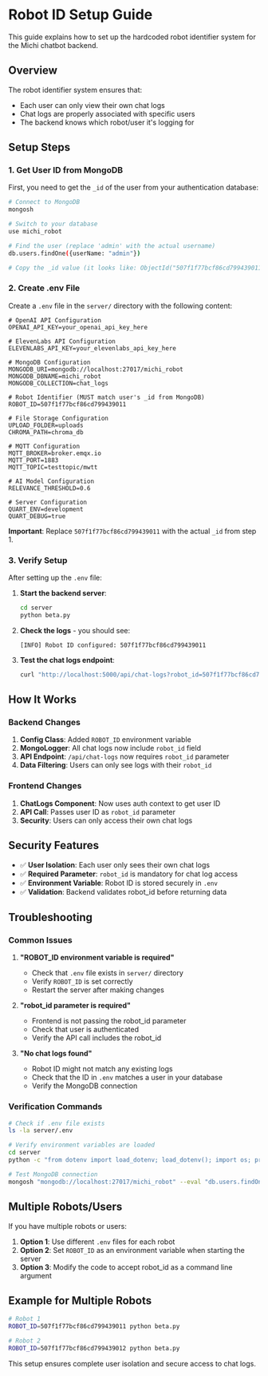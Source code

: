 # Robot ID Setup Guide

This guide explains how to set up the hardcoded robot identifier system for the Michi chatbot backend.

## Overview

The robot identifier system ensures that:

- Each user can only view their own chat logs
- Chat logs are properly associated with specific users
- The backend knows which robot/user it's logging for

## Setup Steps

### 1. Get User ID from MongoDB

First, you need to get the `_id` of the user from your authentication database:

```bash
# Connect to MongoDB
mongosh

# Switch to your database
use michi_robot

# Find the user (replace 'admin' with the actual username)
db.users.findOne({userName: "admin"})

# Copy the _id value (it looks like: ObjectId("507f1f77bcf86cd799439011"))
```

### 2. Create .env File

Create a `.env` file in the `server/` directory with the following content:

```env
# OpenAI API Configuration
OPENAI_API_KEY=your_openai_api_key_here

# ElevenLabs API Configuration
ELEVENLABS_API_KEY=your_elevenlabs_api_key_here

# MongoDB Configuration
MONGODB_URI=mongodb://localhost:27017/michi_robot
MONGODB_DBNAME=michi_robot
MONGODB_COLLECTION=chat_logs

# Robot Identifier (MUST match user's _id from MongoDB)
ROBOT_ID=507f1f77bcf86cd799439011

# File Storage Configuration
UPLOAD_FOLDER=uploads
CHROMA_PATH=chroma_db

# MQTT Configuration
MQTT_BROKER=broker.emqx.io
MQTT_PORT=1883
MQTT_TOPIC=testtopic/mwtt

# AI Model Configuration
RELEVANCE_THRESHOLD=0.6

# Server Configuration
QUART_ENV=development
QUART_DEBUG=true
```

**Important**: Replace `507f1f77bcf86cd799439011` with the actual `_id` from step 1.

### 3. Verify Setup

After setting up the `.env` file:

1. **Start the backend server**:

   ```bash
   cd server
   python beta.py
   ```

2. **Check the logs** - you should see:

   ```
   [INFO] Robot ID configured: 507f1f77bcf86cd799439011
   ```

3. **Test the chat logs endpoint**:
   ```bash
   curl "http://localhost:5000/api/chat-logs?robot_id=507f1f77bcf86cd799439011"
   ```

## How It Works

### Backend Changes

1. **Config Class**: Added `ROBOT_ID` environment variable
2. **MongoLogger**: All chat logs now include `robot_id` field
3. **API Endpoint**: `/api/chat-logs` now requires `robot_id` parameter
4. **Data Filtering**: Users can only see logs with their `robot_id`

### Frontend Changes

1. **ChatLogs Component**: Now uses auth context to get user ID
2. **API Call**: Passes user ID as `robot_id` parameter
3. **Security**: Users can only access their own chat logs

## Security Features

- ✅ **User Isolation**: Each user only sees their own chat logs
- ✅ **Required Parameter**: `robot_id` is mandatory for chat log access
- ✅ **Environment Variable**: Robot ID is stored securely in `.env`
- ✅ **Validation**: Backend validates robot_id before returning data

## Troubleshooting

### Common Issues

1. **"ROBOT_ID environment variable is required"**

   - Check that `.env` file exists in `server/` directory
   - Verify `ROBOT_ID` is set correctly
   - Restart the server after making changes

2. **"robot_id parameter is required"**

   - Frontend is not passing the robot_id parameter
   - Check that user is authenticated
   - Verify the API call includes the robot_id

3. **"No chat logs found"**
   - Robot ID might not match any existing logs
   - Check that the ID in `.env` matches a user in your database
   - Verify the MongoDB connection

### Verification Commands

```bash
# Check if .env file exists
ls -la server/.env

# Verify environment variables are loaded
cd server
python -c "from dotenv import load_dotenv; load_dotenv(); import os; print('ROBOT_ID:', os.getenv('ROBOT_ID'))"

# Test MongoDB connection
mongosh "mongodb://localhost:27017/michi_robot" --eval "db.users.findOne()"
```

## Multiple Robots/Users

If you have multiple robots or users:

1. **Option 1**: Use different `.env` files for each robot
2. **Option 2**: Set `ROBOT_ID` as an environment variable when starting the server
3. **Option 3**: Modify the code to accept robot_id as a command line argument

## Example for Multiple Robots

```bash
# Robot 1
ROBOT_ID=507f1f77bcf86cd799439011 python beta.py

# Robot 2
ROBOT_ID=507f1f77bcf86cd799439012 python beta.py
```

This setup ensures complete user isolation and secure access to chat logs.
